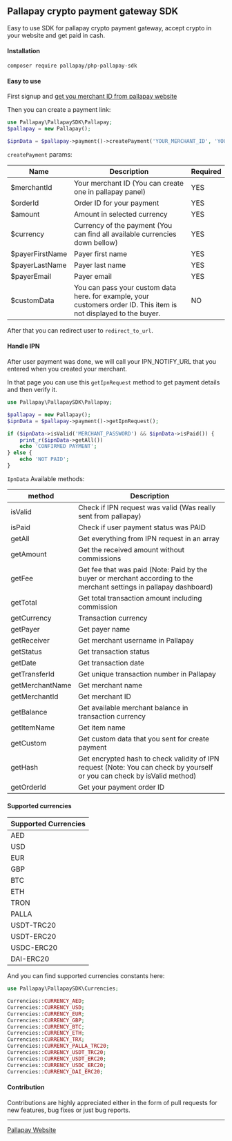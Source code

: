 ## Pallapay crypto payment gateway SDK

Easy to use SDK for pallapay crypto payment gateway, accept crypto in your website and get paid in cash.


#### Installation
```
composer require pallapay/php-pallapay-sdk
```

#### Easy to use

First signup and [get you merchant ID from pallapay website](https://www.pallapay.com/account/merchants/add)

Then you can create a payment link:

```php
use Pallapay\PallapaySDK\Pallapay;
$pallapay = new Pallapay();

$ipnData = $pallapay->payment()->createPayment('YOUR_MERCHANT_ID', 'YOUR_ORDER_ID', 100, 'AED', 'PAYER_FIRST_NAME', 'PAYER_LAST_NAME', 'PAYER_EMAIL_ADDRESS', 'YOUR_CUSTOM_DATA');
```

`createPayment` params:

| Name            | Description                                                                                                        | Required |
|-----------------|--------------------------------------------------------------------------------------------------------------------|----------|
| $merchantId     | Your merchant ID (You can create one in pallapay panel)                                                            | YES      |
| $orderId        | Order ID for your payment                                                                                          | YES      |
| $amount         | Amount in selected currency                                                                                        | YES      |
| $currency       | Currency of the payment (You can find all available currencies down bellow)                                        | YES      |
| $payerFirstName | Payer first name                                                                                                   | YES      |
| $payerLastName  | Payer last name                                                                                                    | YES      |
| $payerEmail     | Payer email                                                                                                        | YES      |
| $customData     | You can pass your custom data here. for example, your customers order ID. This item is not displayed to the buyer. | NO       |


After that you can redirect user to `redirect_to_url`.

#### Handle IPN

After user payment was done, we will call your IPN_NOTIFY_URL that you entered when you created your merchant.

In that page you can use this `getIpnRequest` method to get payment details and then verify it.

```php
use Pallapay\PallapaySDK\Pallapay;

$pallapay = new Pallapay();
$ipnData = $pallapay->payment()->getIpnRequest();

if ($ipnData->isValid('MERCHANT_PASSWORD') && $ipnData->isPaid()) {
    print_r($ipnData->getAll())
    echo 'CONFIRMED PAYMENT';
} else {
    echo 'NOT PAID';
}
```

`IpnData` Available methods:

| method          | Description                                                                                                              |
|-----------------|--------------------------------------------------------------------------------------------------------------------------|
| isValid         | Check if IPN request was valid (Was really sent from pallapay)                                                           |
| isPaid          | Check if user payment status was PAID                                                                                    |
| getAll          | Get everything from IPN request in an array                                                                              |
| getAmount       | Get the received amount without commissions                                                                              |
| getFee          | Get fee that was paid (Note: Paid by the buyer or merchant according to the merchant settings in pallapay dashboard)     |
| getTotal        | Get total transaction amount including commission                                                                        |
| getCurrency     | Transaction currency                                                                                                     |
| getPayer        | Get payer name                                                                                                           |
| getReceiver     | Get merchant username in Pallapay                                                                                        |
| getStatus       | Get transaction status                                                                                                   |
| getDate         | Get transaction date                                                                                                     |
| getTransferId   | Get unique transaction number in Pallapay                                                                                |
| getMerchantName | Get merchant name                                                                                                        |
| getMerchantId   | Get merchant ID                                                                                                          |
| getBalance      | Get available merchant balance in transaction currency                                                                   |
| getItemName     | Get item name                                                                                                            |
| getCustom       | Get custom data that you sent for create payment                                                                         |
| getHash         | Get encrypted hash to check validity of IPN request (Note: You can check by yourself or you can check by isValid method) |
| getOrderId      | Get your payment order ID                                                                                                |

#### Supported currencies

| Supported Currencies |
|----------------------|
| AED                  |
| USD                  |
| EUR                  |
| GBP                  |
| BTC                  |
| ETH                  |
| TRON                 |
| PALLA                |
| USDT-TRC20           |
| USDT-ERC20           |
| USDC-ERC20           |
| DAI-ERC20            |

And you can find supported currencies constants here:

```php
use Pallapay\PallapaySDK\Currencies;

Currencies::CURRENCY_AED;
Currencies::CURRENCY_USD;
Currencies::CURRENCY_EUR;
Currencies::CURRENCY_GBP;
Currencies::CURRENCY_BTC;
Currencies::CURRENCY_ETH;
Currencies::CURRENCY_TRX;
Currencies::CURRENCY_PALLA_TRC20;
Currencies::CURRENCY_USDT_TRC20;
Currencies::CURRENCY_USDT_ERC20;
Currencies::CURRENCY_USDC_ERC20;
Currencies::CURRENCY_DAI_ERC20;
```

#### Contribution

Contributions are highly appreciated either in the form of pull requests for new features, bug fixes or just bug reports.

----------------------------------------------

[Pallapay Website](https://www.pallapay.com)

